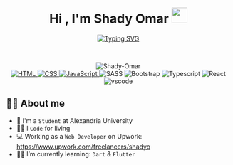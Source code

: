 <h1 align="center">Hi , I'm Shady Omar <img src="https://media.giphy.com/media/hvRJCLFzcasrR4ia7z/giphy.gif" width="35"></h1>
<p align="center">
  <a href="https://git.io/typing-svg"><img src="https://readme-typing-svg.herokuapp.com?font=Fira+Code&weight=500&duration=3000&pause=500&color=08B300&center=true&vCenter=true&width=500&lines=I'm+a+Web+Developer;Available+on+Upwork;Click+the+link+below+to+discuss+work" alt="Typing SVG" /></a>
</p>


<br>

<p align="center"> 
	<img src="https://komarev.com/ghpvc/?username=Shady-Omar&label=Profile%20views&color=0e75b6&style=plastic" alt="Shady-Omar" /> <br>
	 <a href="https://www.w3.org/html/" target="_blank"> 
	    <img alt="HTML" src="https://img.shields.io/badge/HTML5-E34F26?style=for-the-badge&logo=html5&logoColor=white">
	 </a>   
	 <a href="https://www.w3schools.com/css/" target="_blank">
	    <img alt="CSS" src="https://img.shields.io/badge/CSS3-1572B6?style=for-the-badge&logo=css3&logoColor=white">
	 </a>
 	 <a href="https://developer.mozilla.org/en-US/docs/Web/JavaScript" target="_blank"> 
    	    <img alt="JavaScript" src="https://img.shields.io/badge/JavaScript-323330?style=for-the-badge&logo=javascript&logoColor=F7DF1E">
   </a>
	<img src="https://img.shields.io/badge/Sass-CC6699?style=for-the-badge&logo=sass&logoColor=white" alt="SASS">
	 <img src="https://img.shields.io/badge/Bootstrap-563D7C?style=for-the-badge&logo=bootstrap&logoColor=white" alt="Bootstrap">
	 <img src="https://img.shields.io/badge/TypeScript-007ACC?style=for-the-badge&logo=typescript&logoColor=white" alt="Typescript">
	 <img src="https://img.shields.io/badge/React-20232A?style=for-the-badge&logo=react&logoColor=61DAFB" alt="React">
	<img src="https://img.shields.io/badge/Visual_Studio_Code-0078D4?style=for-the-badge&logo=visual%20studio%20code&logoColor=white" alt="vscode">
	
</p>


## :sassy_man:  About me
- :school: I'm a `Student` at Alexandria University
- :technologist: I `Code` for living
- :computer: Working as a `Web Developer` on Upwork: https://www.upwork.com/freelancers/shadyo
- :student: I’m currently learning: `Dart` & `Flutter`
